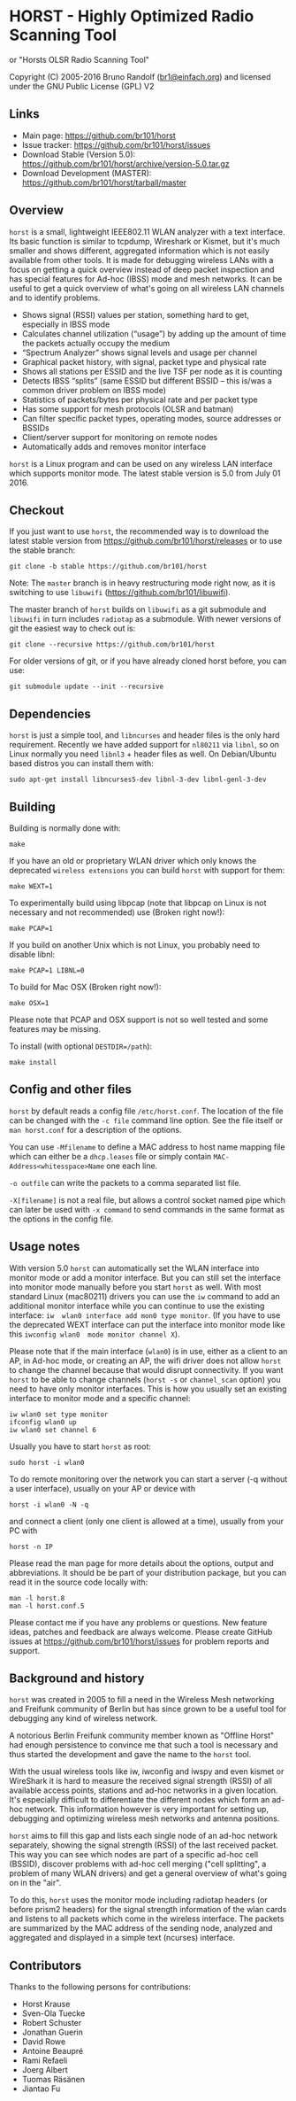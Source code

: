 # HORST - Highly Optimized Radio Scanning Tool
or "Horsts OLSR Radio Scanning Tool"

Copyright (C) 2005-2016 Bruno Randolf (br1@einfach.org) and licensed under the 
GNU Public License (GPL) V2


## Links

* Main page: https://github.com/br101/horst
* Issue tracker: https://github.com/br101/horst/issues
* Download Stable (Version 5.0): https://github.com/br101/horst/archive/version-5.0.tar.gz
* Download Development (MASTER): https://github.com/br101/horst/tarball/master


## Overview

`horst` is a small, lightweight IEEE802.11 WLAN analyzer with a text interface. 
Its basic function is similar to tcpdump, Wireshark or Kismet, but it's much 
smaller and shows different, aggregated information which is not easily 
available from other tools. It is made for debugging wireless LANs with a focus 
on getting a quick overview instead of deep packet inspection and has special 
features for Ad-hoc (IBSS) mode and mesh networks. It can be useful to get a 
quick overview of what's going on all wireless LAN channels and to identify 
problems.

* Shows signal (RSSI) values per station, something hard to get, especially in 
  IBSS mode
* Calculates channel utilization (“usage”) by adding up the amount of time the 
  packets actually occupy the medium
* “Spectrum Analyzer” shows signal levels and usage per channel
* Graphical packet history, with signal, packet type and physical rate
* Shows all stations per ESSID and the live TSF per node as it is counting
* Detects IBSS “splits” (same ESSID but different BSSID – this is/was a common 
  driver problem on IBSS mode)
* Statistics of packets/bytes per physical rate and per packet type
* Has some support for mesh protocols (OLSR and batman)
* Can filter specific packet types, operating modes, source addresses or BSSIDs
* Client/server support for monitoring on remote nodes
* Automatically adds and removes monitor interface

`horst` is a Linux program and can be used on any wireless LAN interface which 
supports monitor mode. The latest stable version is 5.0 from July 01 2016.


## Checkout

If you just want to use `horst`, the recommended way is to download the latest
stable version from https://github.com/br101/horst/releases or to use the
stable branch:

	git clone -b stable https://github.com/br101/horst

Note: The `master` branch is in heavy restructuring mode right now, as it is
switching to use `libuwifi` (https://github.com/br101/libuwifi).

The master branch of `horst` builds on `libuwifi` as a git submodule and
`libuwifi` in turn includes `radiotap` as a submodule. With newer versions of
git the easiest way to check out is:

	git clone --recursive https://github.com/br101/horst

For older versions of git, or if you have already cloned horst before, you can
use:

	git submodule update --init --recursive


## Dependencies

`horst` is just a simple tool, and `libncurses` and header files is the only
hard requirement. Recently we have added support for `nl80211` via `libnl`, so
on Linux normally you need `libnl3` + header files as well. On Debian/Ubuntu
based distros you can install them with:

	sudo apt-get install libncurses5-dev libnl-3-dev libnl-genl-3-dev


## Building

Building is normally done with:

	make

If you have an old or proprietary WLAN driver which only knows the deprecated
`wireless extensions` you can build `horst` with support for them:

	make WEXT=1

To experimentally build using libpcap (note that libpcap on Linux is not
necessary and not recommended) use (Broken right now!):

	make PCAP=1

If you build on another Unix which is not Linux, you probably need to disable
libnl:

	make PCAP=1 LIBNL=0

To build for Mac OSX (Broken right now!):

	make OSX=1

Please note that PCAP and OSX support is not so well tested and some features
may be missing.

To install (with optional `DESTDIR=/path`):

	make install


## Config and other files

`horst` by default reads a config file `/etc/horst.conf`. The location of the file
can be changed with the `-c file` command line option. See the file itself or
`man horst.conf` for a description of the options.

You can use `-Mfilename` to define a MAC address to host name mapping file which
can either be a `dhcp.leases` file or simply contain `MAC-Address<whitesspace>Name`
one each line.

`-o outfile` can write the packets to a comma separated list file.

`-X[filename]` is not a real file, but allows a control socket named pipe which can
later be used with `-x command` to send commands in the same format as the options
in the config file.


## Usage notes

With version 5.0 `horst` can automatically set the WLAN interface into monitor 
mode or add a monitor interface. But you can still set the interface into 
monitor mode manually before you start `horst` as well. With most standard 
Linux (mac80211) drivers you can use the `iw` command to add an additional 
monitor interface while you can continue to use the existing interface: `iw 
wlan0 interface add mon0 type monitor`. (If you have to use the deprecated WEXT 
interface can put the interface into monitor mode like this `iwconfig wlan0 
mode monitor channel X`).

Please note that if the main interface (`wlan0`) is in use, either as a client 
to an AP, in Ad-hoc mode, or creating an AP, the wifi driver does not allow 
`horst` to change the channel because that would disrupt connectivity. If you 
want `horst` to be able to change channels (`horst -s` or `channel_scan` 
option) you need to have only monitor interfaces. This is how you usually set 
an existing interface to monitor mode and a specific channel:

	iw wlan0 set type monitor
	ifconfig wlan0 up
	iw wlan0 set channel 6

Usually you have to start `horst` as root:

	sudo horst -i wlan0

To do remote monitoring over the network you can start a server (-q without a 
user interface), usually on your AP or device with

	horst -i wlan0 -N -q

and connect a client (only one client is allowed at a time), usually from your 
PC with

	horst -n IP

Please read the man page for more details about the options, output and 
abbreviations. It should be be part of your distribution package, but you can 
read it in the source code locally with:

	man -l horst.8
	man -l horst.conf.5

Please contact me if you have any problems or questions. New feature ideas, 
patches and feedback are always welcome. Please create GitHub issues at 
https://github.com/br101/horst/issues for problem reports and support. 


## Background and history

`horst` was created in 2005 to fill a need in the Wireless Mesh networking and 
Freifunk community of Berlin but has since grown to be a useful tool for
debugging any kind of wireless network.

A notorious Berlin Freifunk community member known as "Offline Horst" had enough
persistence to convince me that such a tool is necessary and thus started the
development and gave the name to the `horst` tool.

With the usual wireless tools like iw, iwconfig and iwspy and even kismet or 
WireShark it is hard to measure the received signal strength (RSSI) of
all available access points, stations and ad-hoc networks in a given location. 
It's especially difficult to differentiate the different nodes which form an 
ad-hoc network. This information however is very important for setting up, 
debugging and optimizing wireless mesh networks and antenna positions.

`horst` aims to fill this gap and lists each single node of an ad-hoc network
separately, showing the signal strength (RSSI) of the last received packet. This
way you can see which nodes are part of a specific ad-hoc cell (BSSID), 
discover problems with ad-hoc cell merging ("cell splitting", a problem of 
many WLAN drivers) and get a general overview of what's going on in the "air".

To do this, `horst` uses the monitor mode including radiotap headers (or before 
prism2 headers) for the signal strength information of the wlan cards and 
listens to all packets which come in the wireless interface. The packets are 
summarized by the MAC address of the sending node, analyzed and aggregated and 
displayed in a simple text (ncurses) interface.


## Contributors

Thanks to the following persons for contributions:

* Horst Krause
* Sven-Ola Tuecke
* Robert Schuster
* Jonathan Guerin
* David Rowe
* Antoine Beaupré
* Rami Refaeli
* Joerg Albert
* Tuomas Räsänen
* Jiantao Fu
